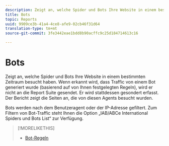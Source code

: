 ```yaml
---
description: Zeigt an, welche Spider und Bots Ihre Website in einem bestimmten Zeitraum besucht haben. Wenn erkannt wird, dass Traffic von einem Bot generiert wurde (basierend auf von Ihnen festgelegten Regeln), wird er nicht an die Report Suite gesendet. Er wird stattdessen gesondert erfasst. Der Bericht zeigt die Seiten an, die von diesen Agents besucht wurden.
title: Bots
topic: Reports
uuid: 9909ce3b-41a4-4ce8-afe9-02cb46f31d64
translation-type: tm+mt
source-git-commit: 3fe3442eae1bdd8b90acffc9c25d184714613c16

---
```



# Bots

Zeigt an, welche Spider und Bots Ihre Website in einem bestimmten Zeitraum besucht haben. Wenn erkannt wird, dass Traffic von einem Bot generiert wurde (basierend auf von Ihnen festgelegten Regeln), wird er nicht an die Report Suite gesendet. Er wird stattdessen gesondert erfasst. Der Bericht zeigt die Seiten an, die von diesen Agents besucht wurden.

Bots werden nach dem Benutzeragent oder der IP-Adresse gefiltert. Zum Filtern von Bot-Traffic steht Ihnen die Option „IAB/ABCe International Spiders und Bots List“ zur Verfügung.

>[!MORELIKETHIS]
>
>* [Bot-Regeln](https://docs.adobe.com/content/help/en/analytics/admin/admin-tools/bot-rules/bot-rules.html)

